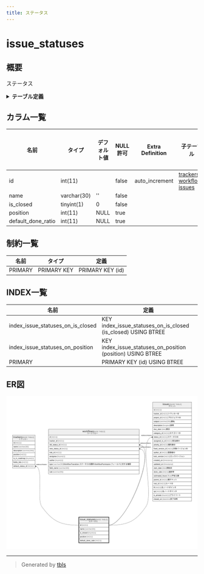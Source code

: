 ```yaml
---
title: ステータス
---
```

# issue_statuses

## 概要

ステータス

<details>
<summary><strong>テーブル定義</strong></summary>

```sql
CREATE TABLE `issue_statuses` (
  `id` int(11) NOT NULL AUTO_INCREMENT,
  `name` varchar(30) NOT NULL DEFAULT '',
  `is_closed` tinyint(1) NOT NULL DEFAULT 0,
  `position` int(11) DEFAULT NULL,
  `default_done_ratio` int(11) DEFAULT NULL,
  PRIMARY KEY (`id`),
  KEY `index_issue_statuses_on_position` (`position`),
  KEY `index_issue_statuses_on_is_closed` (`is_closed`)
) ENGINE=InnoDB DEFAULT CHARSET=utf8mb4
```

</details>

## カラム一覧

| 名前                 | タイプ         | デフォルト値       | NULL許可   | Extra Definition | 子テーブル                                                                 | 親テーブル      | コメント     |
| ------------------ | ----------- | ------------ | -------- | ---------------- | --------------------------------------------------------------------- | ---------- | -------- |
| id                 | int(11)     |              | false    | auto_increment   | [trackers](trackers.md) [workflows](workflows.md) [issues](issues.md) |            |          |
| name               | varchar(30) | ''           | false    |                  |                                                                       |            |          |
| is_closed          | tinyint(1)  | 0            | false    |                  |                                                                       |            |          |
| position           | int(11)     | NULL         | true     |                  |                                                                       |            |          |
| default_done_ratio | int(11)     | NULL         | true     |                  |                                                                       |            |          |

## 制約一覧

| 名前      | タイプ         | 定義               |
| ------- | ----------- | ---------------- |
| PRIMARY | PRIMARY KEY | PRIMARY KEY (id) |

## INDEX一覧

| 名前                                | 定義                                                            |
| --------------------------------- | ------------------------------------------------------------- |
| index_issue_statuses_on_is_closed | KEY index_issue_statuses_on_is_closed (is_closed) USING BTREE |
| index_issue_statuses_on_position  | KEY index_issue_statuses_on_position (position) USING BTREE   |
| PRIMARY                           | PRIMARY KEY (id) USING BTREE                                  |

## ER図

![er](issue_statuses.svg)

---

> Generated by [tbls](https://github.com/k1LoW/tbls)
